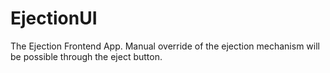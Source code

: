 # EjectionUI

The Ejection Frontend App. Manual override of the ejection mechanism will be possible through the eject button.
